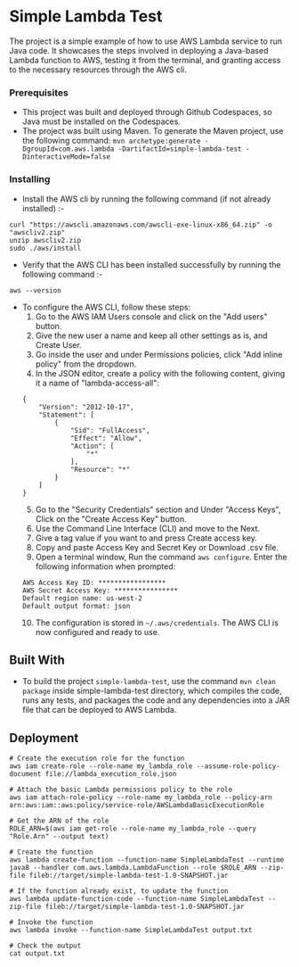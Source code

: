 # Simple Lambda Test

The project is a simple example of how to use AWS Lambda service to run Java code. It showcases the steps involved in deploying a Java-based Lambda function to AWS, testing it from the terminal, and granting access to the necessary resources through the AWS cli.

### Prerequisites

* This project was built and deployed through Github Codespaces, so Java must be installed on the Codespaces. 
* The project was built using Maven. To generate the Maven project, use the following command: 
`mvn archetype:generate -DgroupId=com.aws.lambda -DartifactId=simple-lambda-test -DinteractiveMode=false`

### Installing

* Install the AWS cli by running the following command (if not already installed) :-
```
curl "https://awscli.amazonaws.com/awscli-exe-linux-x86_64.zip" -o "awscliv2.zip"
unzip awscliv2.zip
sudo ./aws/install
```

* Verify that the AWS CLI has been installed successfully by running the following command :-

```
aws --version
```

* To configure the AWS CLI, follow these steps:
    1. Go to the AWS IAM Users console and click on the "Add users" button.
    2. Give the new user a name and keep all other settings as is, and Create User.
    3. Go inside the user and under Permissions policies, click "Add inline policy" from the dropdown.
    4. In the JSON editor, create a policy with the following content, giving it a name of "lambda-access-all":
    ```
    {
        "Version": "2012-10-17",
        "Statement": [
            {
                "Sid": "FullAccess",
                "Effect": "Allow",
                "Action": [
                    "*"
                ],
                "Resource": "*"
            }
        ]
    }
    ```
    5. Go to the "Security Credentials" section and Under "Access Keys", Click on the "Create Access Key" button.
    6. Use the Command Line Interface (CLI) and move to the Next.
    7. Give a tag value if you want to and press Create access key.
    8. Copy and paste Access Key and Secret Key or Download .csv file.
    9. Open a terminal window, Run the command `aws configure`. Enter the following information when prompted:
    ```
    AWS Access Key ID: *****************
    AWS Secret Access Key: ****************
    Default region name: us-west-2
    Default output format: json
    ```
    10.  The configuration is stored in `~/.aws/credentials`. The AWS CLI is now configured and ready to use.

## Built With

* To build the project `simple-lambda-test`, use the command `mvn clean package` inside simple-lambda-test directory, which compiles the code, runs any tests, and packages the code and any dependencies into a JAR file that can be deployed to AWS Lambda.

## Deployment

```
# Create the execution role for the function
aws iam create-role --role-name my_lambda_role --assume-role-policy-document file://lambda_execution_role.json

# Attach the basic Lambda permissions policy to the role
aws iam attach-role-policy --role-name my_lambda_role --policy-arn arn:aws:iam::aws:policy/service-role/AWSLambdaBasicExecutionRole

# Get the ARN of the role
ROLE_ARN=$(aws iam get-role --role-name my_lambda_role --query "Role.Arn" --output text)

# Create the function
aws lambda create-function --function-name SimpleLambdaTest --runtime java8 --handler com.aws.lambda.LambdaFunction --role $ROLE_ARN --zip-file fileb://target/simple-lambda-test-1.0-SNAPSHOT.jar

# If the function already exist, to update the function
aws lambda update-function-code --function-name SimpleLambdaTest --zip-file fileb://target/simple-lambda-test-1.0-SNAPSHOT.jar

# Invoke the function
aws lambda invoke --function-name SimpleLambdaTest output.txt

# Check the output
cat output.txt
```